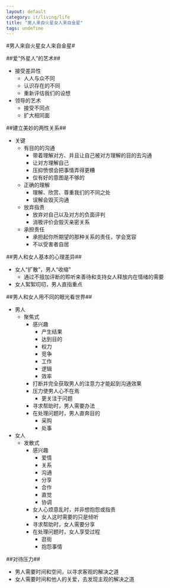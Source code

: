 ```yaml
---
layout: default
category: it/living/life
title: "男人来自火星女人来自金星"
tags: undefine
---
```


#男人来自火星女人来自金星#



##爱“外星人”的艺术##
* 接受差异性
  * 人人与众不同
  * 认识存在的不同
  * 重新评估我们的设想
* 领导的艺术
  * 接受不同点
  * 扩大相同面



##建立美妙的两性关系##
* 关键
  * 有目的的沟通
    * 带着理解对方、并且让自己被对方理解的目的去沟通
    * 让对方理解自己
    * 压抑愤恨会把事情弄得更糟
    * 仅有好的意图是不够的
  * 正确的理解
    * 理解、欣赏、尊重我们的不同之处
    * 误解会毁灭沟通
  * 放弃指责
    * 放弃对自己以及对方的负面评判
    * 消极评价会毁灭亲密关系
  * 承担责任
    * 承担起你所期望的那种关系的责任，学会宽容
    * 不以受害者自居



##男人和女人基本的心理差异##
* 女人“扩散”，男人“收缩”
  * 通过不擅加评断的聆听来善待和支持女人释放内在情绪的需要
* 女人絮絮叨叨，男人直指重点



##男人和女人用不同的眼光看世界##
* 男人
  * 聚焦式
    * 感兴趣
      * 产生结果
      * 达到目的
      * 权力
      * 竞争
      * 工作
      * 逻辑
      * 效率
    * 打断并完全获取男人的注意力才能起到沟通效果
    * 压力使男人心不在焉
      * 更关注于问题
    * 寻求帮助时，男人需要办法
    * 在处理问题时，男人直奔目的
      * 采购
      * 处事
* 女人
  * 发散式
    * 感兴趣
      * 爱情
      * 关系
      * 沟通
      * 分享
      * 合作
      * 直觉
      * 协调
    * 女人心烦意乱时，并非想抱怨或指责
      * 女人这时需要的只是倾听
    * 寻求帮助时，女人需要分享
    * 在处理问题时，女人享受过程
      * 逛街
      * 抱怨事情



##对待压力##
* 男人需要时间和空间，以寻求客观的解决之道
* 女人需要时间和他人的关爱，去发现主观的解决之道
